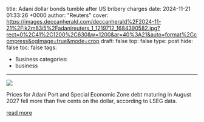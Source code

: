 title: Adani dollar bonds tumble after US bribery charges
date: 2024-11-21 01:33:26 +0000
author: "Reuters"
cover: https://images.deccanherald.com/deccanherald%2F2024-11-21%2Fik2m83i5%2Fadanireuters_1_1219712_1684390582.jpg?rect=0%2C41%2C1200%2C630&w=1200&ar=40%3A21&auto=format%2Ccompress&ogImage=true&mode=crop
draft: false
top: false
type: post
hide: false
toc: false
tags:
  - Business
categories:
  - business
---

![](https://images.deccanherald.com/deccanherald%2F2024-11-21%2Fik2m83i5%2Fadanireuters_1_1219712_1684390582.jpg?rect=0%2C41%2C1200%2C630&w=1200&ar=40%3A21&auto=format%2Ccompress&ogImage=true&mode=crop)

Prices for Adani Port and Special Economic Zone debt maturing in August 2027 fell more than five cents on the dollar, according to LSEG data.

[read more](https://www.deccanherald.com/business/companies/adani-dollar-bonds-tumble-after-us-bribery-charges-2-3285233)
